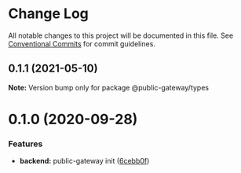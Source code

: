 # Change Log

All notable changes to this project will be documented in this file.
See [Conventional Commits](https://conventionalcommits.org) for commit guidelines.

## 0.1.1 (2021-05-10)

**Note:** Version bump only for package @public-gateway/types

# 0.1.0 (2020-09-28)

### Features

- **backend:** public-gateway init ([6cebb0f](https://github.com/Atlantis-Lab/serenity/commit/6cebb0f19d1b165404efaa68b28acec17ed3d5e2))

